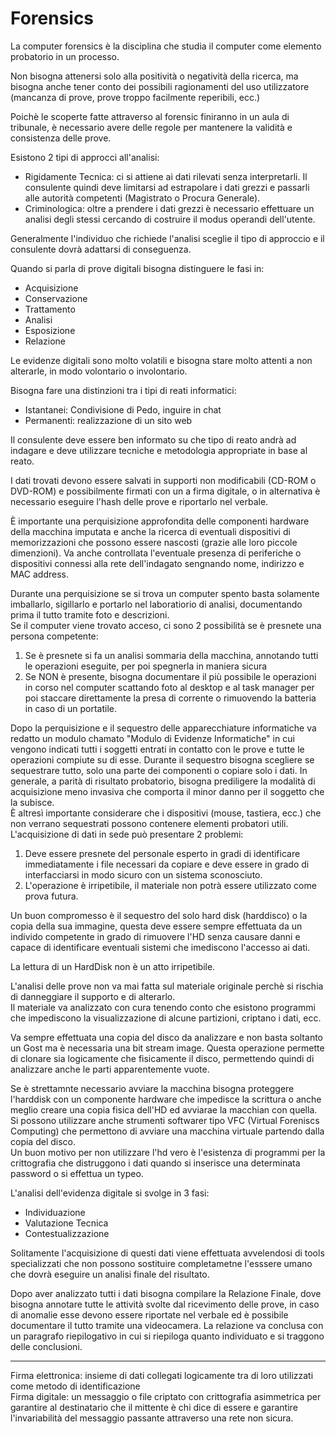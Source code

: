 # Forensics

La computer forensics è la disciplina che studia il computer come elemento probatorio in un processo.

Non bisogna attenersi solo alla positività o negatività della ricerca, ma bisogna anche tener conto dei possibili ragionamenti del uso utilizzatore (mancanza di prove, prove troppo facilmente reperibili, ecc.)

Poichè le scoperte fatte attraverso al forensic finiranno in un aula di tribunale, è necessario avere delle regole per mantenere la validità e consistenza delle prove. 

Esistono 2 tipi di approcci all'analisi:

* Rigidamente Tecnica: ci si attiene ai dati rilevati senza interpretarli. Il consulente quindi deve limitarsi ad estrapolare i dati grezzi e passarli alle autorità competenti (Magistrato o Procura Generale).
* Criminologica: oltre a prendere i dati grezzi è necessario effettuare un analisi degli stessi cercando di costruire il modus operandi dell'utente.

Generalmente l'individuo che richiede l'analisi sceglie il tipo di approccio e il consulente dovrà adattarsi di conseguenza.

Quando si parla di prove digitali bisogna distinguere le fasi in:

* Acquisizione
* Conservazione
* Trattamento
* Analisi
* Esposizione
* Relazione

Le evidenze digitali sono molto volatili e bisogna stare molto attenti a non alterarle, in modo volontario o involontario.

Bisogna fare una distinzioni tra i tipi di reati informatici:

* Istantanei: Condivisione di Pedo, inguire in chat
* Permanenti: realizzazione di un sito web

Il consulente deve essere ben informato su che tipo di reato andrà ad indagare e deve utilizzare tecniche e metodologia appropriate in base al reato.

I dati trovati devono essere salvati in supporti non modificabili (CD-ROM o DVD-ROM) e possibilmente firmati con un a firma digitale, o in alternativa è necessario eseguire l'hash delle prove e riportarlo nel verbale.

È importante una perquisizione approfondita delle componenti hardware della macchina imputata e anche la ricerca di eventuali dispositivi di memorizzazioni che possono essere nascosti (grazie alle loro piccole dimenzioni). Va anche controllata l'eventuale presenza di periferiche o dispositivi connessi alla rete dell'indagato sengnando nome, indirizzo e MAC address.

Durante una perquisizione se si trova un computer spento basta solamente imballarlo, sigillarlo e portarlo nel laboratiorio di analisi, documentando prima il tutto tramite foto e descrizioni.<br>
Se il computer viene trovato acceso, ci sono 2 possibilità se è presnete una persona competente:

1. Se è presnete si fa un analisi sommaria della macchina, annotando tutti le operazioni eseguite, per poi spegnerla in maniera sicura
2. Se NON è presente, bisogna documentare il più possibile le operazioni in corso nel computer scattando foto al desktop e al task manager per poi staccare direttamente la presa di corrente o rimuovendo la batteria in caso di un portatile.

Dopo la perquisizione e il sequestro delle apparecchiature informatiche va redatto un modulo chamato "Modulo di Evidenze Informatiche" in cui vengono indicati tutti i soggetti entrati in contatto con le prove e tutte le operazioni compiute su di esse.
Durante il sequestro bisogna scegliere se sequestrare tutto, solo una parte dei componenti o copiare solo i dati. In generale, a parità di risultato probatorio, bisogna prediligere la modalità di acquisizione meno invasiva che comporta il minor danno per il soggetto che la subisce.<br>
È altresì importante considerare che i dispositivi (mouse, tastiera, ecc.) che non verrano sequestrati possono contenere elementi probatori utili.<br>
L'acquisizione di dati in sede può presentare 2 problemi:

1. Deve essere presnete del personale esperto in gradi di identificare immediatamente i file necessari da copiare e deve essere in grado di interfacciarsi in modo sicuro con un sistema sconosciuto.
2. L'operazione è irripetibile, il materiale non potrà essere utilizzato come prova futura.

Un buon compromesso è il sequestro del solo hard disk (harddisco) o la copia della sua immagine, questa deve essere sempre effettuata da un individo competente in grado di rimuovere l'HD senza causare danni e capace di identificare eventuali sistemi che imediscono l'accesso ai dati.

La lettura di un HardDisk non è un atto irripetibile.

L'analisi delle prove non va mai fatta sul materiale originale perchè si rischia di danneggiare il supporto e di alterarlo.<br>
Il materiale va analizzato con cura tenendo conto che esistono programmi che impediscono la visualizzazione di alcune partizioni, criptano i dati, ecc.

Va sempre effettuata una copia del disco da analizzare e non basta soltanto un Gost ma è necessaria una bit stream image. Questa operazione permette di clonare sia logicamente che fisicamente il disco, permettendo quindi di analizzare anche le parti apparentemente vuote.

Se è strettamnte necessario avviare la macchina bisogna proteggere l'harddisk con un componente hardware che impedisce la scrittura o anche meglio creare una copia fisica dell'HD ed avviarae la macchian con quella.<br>
Si possono utilizzare anche strumenti softwarer tipo VFC (Virtual Foreniscs Computing) che permettono di avviare una macchina virtuale partendo dalla copia del disco.<br>
Un buon motivo per non utilizzare l'hd vero è l'esistenza di programmi per la crittografia che distruggono i dati quando si inserisce una determinata password o si effettua un typeo.

L'analisi dell'evidenza digitale si svolge in 3 fasi:

* Individuazione
* Valutazione Tecnica
* Contestualizzazione

Solitamente l'acquisizione di questi dati viene effettuata avvelendosi di tools specializzati che non possono sostituire completametne l'esssere umano che dovrà eseguire un analisi finale del risultato.

Dopo aver analizzato tutti i dati bisogna compilare la Relazione Finale, dove bisogna annotare tutte le attività svolte dal ricevimento delle prove, in caso di anomalie esse devono essere riportate nel verbale ed è possibile documentare il tutto tramite una videocamera. La relazione va conclusa con un paragrafo riepilogativo in cui si riepiloga quanto individuato e si traggono delle conclusioni.

<hr>

Firma elettronica: insieme di dati collegati logicamente tra di loro utilizzati come metodo di identificazione<br>
Firma digitale: un messaggio o file criptato con crittografia asimmetrica per garantire al destinatario che il mittente è chi dice di essere e garantire l'invariabilità del messaggio passante attraverso una rete non sicura.
